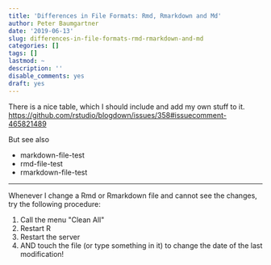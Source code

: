 ```yaml
---
title: 'Differences in File Formats: Rmd, Rmarkdown and Md'
author: Peter Baumgartner
date: '2019-06-13'
slug: differences-in-file-formats-rmd-rmarkdown-and-md
categories: []
tags: []
lastmod: ~
description: ''
disable_comments: yes
draft: yes
---
```


There is a nice table, which I should include and add my own stuff to it.
https://github.com/rstudio/blogdown/issues/358#issuecomment-465821489

But see also 

+ markdown-file-test
+ rmd-file-test
+ rmarkdown-file-test

***

Whenever I change a Rmd or Rmarkdown file and cannot see the changes, try the following procedure:

1. Call the menu "Clean All"
2. Restart R
3. Restart the server
4. AND touch the file (or type something in it) to change the date of the last modification!
